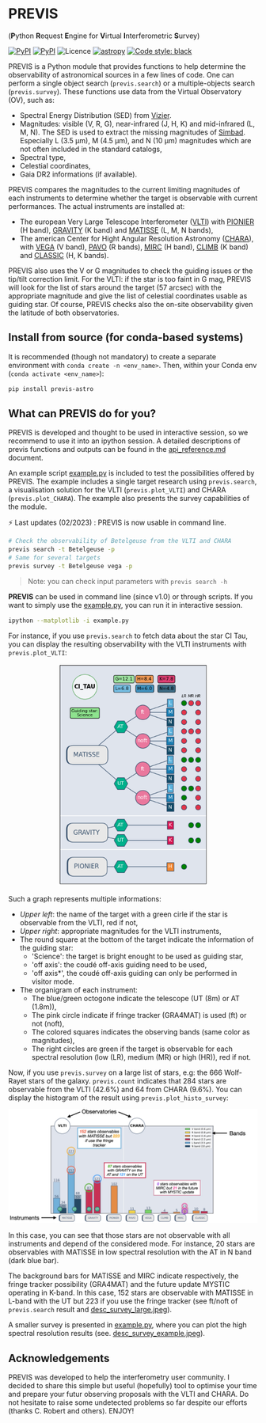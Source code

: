 # PREVIS

(**P**ython **R**equest **E**ngine for **V**irtual **I**nterferometric **S**urvey)

[![PyPI](https://img.shields.io/pypi/v/previs-astro.svg?logo=pypi&logoColor=white&label=PyPI)](https://pypi.org/project/previs-astro/)
[![PyPI](https://img.shields.io/badge/requires-Python%20≥%203.8-blue?logo=python&logoColor=white)](https://pypi.org/project/previs-astro/)
![Licence](https://img.shields.io/github/license/DrSoulain/PREVIS)
[![astropy](http://img.shields.io/badge/powered%20by-AstroPy-orange.svg?style=flat)](http://www.astropy.org/)
[![Code style: black](https://img.shields.io/badge/code%20style-black-000000.svg)](https://github.com/psf/black)

PREVIS is a Python module that provides functions to help determine the observability of astronomical sources
in a few lines of code.
One can perform a single object search (`previs.search`) or a multiple-objects search (`previs.survey`).
These functions use data from the Virtual Observatory (OV), such as:

- Spectral Energy Distribution (SED) from [Vizier](http://vizier.u-strasbg.fr/vizier/sed/).
- Magnitudes: visible (V, R, G), near-infrared (J, H, K) and mid-infrared (L, M, N). The SED is used to extract the missing magnitudes of [Simbad](http://simbad.u-strasbg.fr/simbad/).
  Especially L (3.5 µm), M (4.5 µm), and N (10 µm) magnitudes which are not often included in the standard catalogs,
- Spectral type,
- Celestial coordinates,
- Gaia DR2 informations (if available).

PREVIS compares the magnitudes to the current limiting magnitudes of each instruments to determine whether
the target is observable with current performances. The actual instruments are installed at:

- The european Very Large Telescope Interferometer ([VLTI](https://www.eso.org/sci/facilities/paranal/telescopes/vlti.html))
  with [PIONIER](https://www.eso.org/sci/facilities/paranal/instruments/pionier.html) (H band), [GRAVITY](https://www.eso.org/sci/facilities/paranal/instruments/gravity.html) (K band) and [MATISSE](https://www.eso.org/sci/facilities/paranal/instruments/matisse.html) (L, M, N bands),
- The american Center for Hight Angular Resolution Astronomy ([CHARA](http://www.chara.gsu.edu)), with
  [VEGA](http://www.chara.gsu.edu/instrumentation/vega) (V band), [PAVO](http://www.chara.gsu.edu/instrumentation/pavo) (R bands), [MIRC](http://www.chara.gsu.edu/instrumentation/mirc) (H band), [CLIMB](http://www.chara.gsu.edu/instrumentation/classic-and-climb) (K band) and [CLASSIC](http://www.chara.gsu.edu/instrumentation/classic-and-climb) (H, K bands).

PREVIS also uses the V or G magnitudes to check the guiding issues or the tip/tilt correction limit.
For the VLTI: if the star is too faint in G mag, PREVIS will look for the list of stars around
the target (57 arcsec) with the appropriate magnitude and give the list of celestial coordinates
usable as guiding star. Of course, PREVIS checks also the on-site observability given the latitude of both observatories.

## Install from source (for conda-based systems)

It is recommended (though not mandatory) to create a separate environment with `conda create -n <env_name>`.
Then, within your Conda env (`conda activate <env_name>`):

```bash
pip install previs-astro
```

## What can PREVIS do for you?

PREVIS is developed and thought to be used in interactive session, so we
recommend to use it into an ipython session. A detailed descriptions of previs
functions and outputs can be found in the
[api_reference.md](https://github.com//DrSoulain/PREVIS/main/doc/api_reference.md) document.

An example script [example.py](https://github.com/DrSoulain/PREVIS/blob/main/example.py) is included to test the possibilities offered by PREVIS. The example includes a single target
research using `previs.search`, a visualisation solution for the VLTI (`previs.plot_VLTI`) and CHARA (`previs.plot_CHARA`).
The example also presents the survey capabilities of the module.

⚡ Last updates (02/2023) : PREVIS is now usable in command line.

```bash
# Check the observability of Betelgeuse from the VLTI and CHARA
previs search -t Betelgeuse -p
# Same for several targets
previs survey -t Betelgeuse vega -p
```
> Note: you can check input parameters with `previs search -h`

**PREVIS** can be used in command line (since v1.0) or through scripts. If you want to simply use the [example.py](https://github.com/DrSoulain/PREVIS/blob/main/example.py), you can run it in
interactive session.

```bash
ipython --matplotlib -i example.py
```

For instance, if you use `previs.search` to fetch data about the star CI Tau, you can display the resulting observability with the VLTI instruments with `previs.plot_VLTI`:

<p align="center">
<img src="https://raw.githubusercontent.com/DrSoulain/PREVIS/main/doc/figure_1.png" width="300"></a>
</p>

Such a graph represents multiple informations:

- *Upper left*: the name of the target with a green cirle if the star is observable from the VLTI, red if not,
- *Upper right*: appropriate magnitudes for the VLTI instruments,
- The round square at the bottom of the target indicate the information of the guiding star:
  - 'Science': the target is bright enought to be used as guiding star,
  - 'off axis': the coudé off-axis guiding need to be used,
  - 'off axis*', the coudé off-axis guiding can only be performed in visitor mode.
- The organigram of each instrument:
  - The blue/green octogone indicate the telescope (UT (8m) or AT (1.8m)),
  - The pink circle indicate if fringe tracker (GRA4MAT) is used (ft) or not (noft),
  - The colored squares indicates the observing bands (same color as magnitudes),
  - The right circles are green if the target is observable for each spectral resolution (low (LR), medium (MR) or high (HR)), red if not.

Now, if you use `previs.survey` on a large list of stars, e.g: the 666 Wolf-Rayet stars of the galaxy. `previs.count` indicates that 284 stars are observable from the VLTI (42.6%) and 64 from CHARA (9.6%). You can display the histogram of the result using `previs.plot_histo_survey`:

<p align="center">
<img src="https://raw.githubusercontent.com/DrSoulain/PREVIS/main/doc/desc_survey_large.jpeg" width="600"></a>
</p>

In this case, you can see that those stars are not observable with all instruments and depend of the considered mode. For instance, 20 stars are observables with MATISSE in low spectral resolution with the AT in N band (dark blue bar).

The background bars for MATISSE and MIRC indicate respectively, the fringe tracker possibility (GRA4MAT) and the future update MYSTIC operating in K-band. In this case, 152 stars are observable with MATISSE in L-band with the UT but 223 if you use the fringe tracker (see ft/noft of `previs.search` result and [desc_survey_large.jpeg](https://github.com/DrSoulain/PREVIS/blob/main/doc/desc_survey_large.jpeg)).

A smaller survey is presented in [example.py](https://github.com/DrSoulain/PREVIS/blob/main/example.py), where you can plot the high spectral resolution results (see. [desc_survey_example.jpeg](https://github.com/DrSoulain/PREVIS/blob/main/doc/desc_survey_example.jpeg)).

## Acknowledgements

PREVIS was developed to help the interferometry user community. I decided to share this simple but useful (hopefully) tool to optimise your time and prepare your futur observing proposals with the VLTI and CHARA. Do not hesitate to raise some undetected problems so far despite our efforts (thanks C. Robert and others).
ENJOY!
